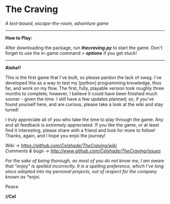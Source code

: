 # The Craving
_A text-based, escape-the-room, adventure game_

***
**How to Play:**

After downloading the package, run _**thecraving.py**_ to start the game.
Don't forget to use the in-game command _> **options**_ if you get stuck!
***
**Aloha!!**

This is the first game that I've built, so please pardon the lack of swag.
I've developed this as a way to test my [python] programming knowledge,
thus far, and work on my flow. The first, fully, playable version took roughly
three months to complete; however, I believe it could have been finished
much sooner - given the time. I still have a few updates planned; so,
if you've found yourself here, and are curious, please take a look at the
wiki and stay tuned!

I truly appreciate all of you who take the time to play through the game. Any
and all feedback is _extremely_ appreciated. If you like the game, or at least
find it interesting, please share with a friend and look for more to follow!
Thanks, again, and I hope you enjoi the journey!

_Wiki -> https://github.com/Celshade/TheCraving/wiki_ \
_Comments & bugs -> http://www.github.com/Celshade/TheCraving/issues_

_For the sake of being thorough, as most of you do not know me, I am aware
that "enjoy" is spelled incorrectly. It is a spelling preference, which I've
long since adopted into my personal projects, out of respect for the company
known as *enjoi._

Peace

**//Cel**